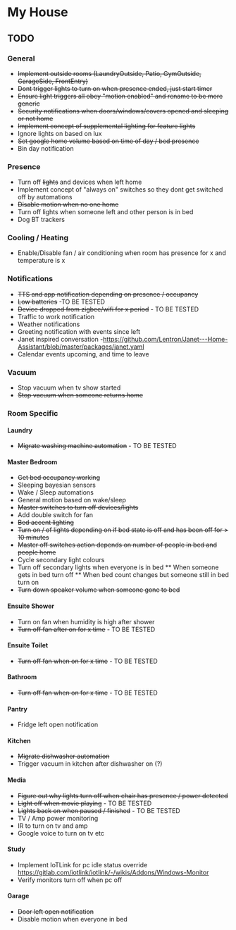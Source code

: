 # My House

## TODO

### General
* ~~Implement outside rooms (LaundryOutside, Patio, GymOutside, GarageSide, FrontEntry)~~
* ~~Dont trigger lights to turn on when presence ended, just start timer~~
* ~~Ensure light triggers all obey "motion enabled" and rename to be more generic~~
* ~~Security notifications when doors/windows/covers opened and sleeping or not home~~
* ~~Implement concept of supplemental lighting for feature lights~~
* Ignore lights on based on lux
* ~~Set google home volume based on time of day / bed presence~~
* Bin day notification

### Presence
* Turn off ~~lights~~ and devices when left home
* Implement concept of "always on" switches so they dont get switched off by automations
* ~~Disable motion when no one home~~
* Turn off lights when someone left and other person is in bed
* Dog BT trackers

### Cooling / Heating
* Enable/Disable fan / air conditioning when room has presence for x and temperature is x

### Notifications
* ~~TTS and app notification depending on presence / occupancy~~
* ~~Low batteries~~ -TO BE TESTED
* ~~Device dropped from zigbee/wifi for x period~~ - TO BE TESTED
* Traffic to work notification
* Weather notifications
* Greeting notification with events since left
* Janet inspired conversation -https://github.com/Lentron/Janet---Home-Assistant/blob/master/packages/janet.yaml
* Calendar events upcoming, and time to leave

### Vacuum
* Stop vacuum when tv show started
* ~~Stop vacuum when someone returns home~~

### Room Specific

#### Laundry
* ~~Migrate washing machine automation~~ - TO BE TESTED

#### Master Bedroom
* ~~Get bed occupancy working~~
* Sleeping bayesian sensors
* Wake / Sleep automations
* General motion based on wake/sleep
* ~~Master switches to turn off devices/lights~~
* Add double switch for fan
* ~~Bed accent lighting~~
* ~~Turn on / of lights depending on if bed state is off and has been off for > 10 minutes~~
* ~~Master off switches action depends on number of people in bed and people home~~
* Cycle secondary light colours
* Turn off secondary lights when everyone is in bed
** When someone gets in bed turn off
** When bed count changes but someone still in bed turn on
* ~~Turn down speaker volume when someone gone to bed~~

#### Ensuite Shower
* Turn on fan when humidity is high after shower
* ~~Turn off fan after on for x time~~  - TO BE TESTED

#### Ensuite Toilet
* ~~Turn off fan when on for x time~~ - TO BE TESTED

#### Bathroom
* ~~Turn off fan when on for x time~~ - TO BE TESTED

#### Pantry
* Fridge left open notification

#### Kitchen
* ~~Migrate dishwasher automation~~
* Trigger vacuum in kitchen after dishwasher on (?)

#### Media
* ~~Figure out why lights turn off when chair has presence / power detected~~
* ~~Light off when movie playing~~ - TO BE TESTED
* ~~Lights back on when paused / finished~~ - TO BE TESTED
* TV / Amp power monitoring
* IR to turn on tv and amp
* Google voice to turn on tv etc

#### Study
* Implement IoTLink for pc idle status override https://gitlab.com/iotlink/iotlink/-/wikis/Addons/Windows-Monitor
* Verify monitors turn off when pc off

#### Garage
* ~~Door left open notification~~
* Disable motion when everyone in bed
